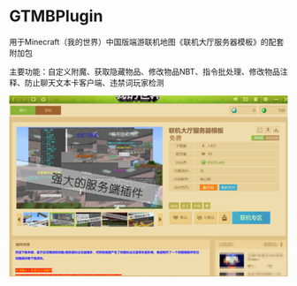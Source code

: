 # GTMBPlugin

用于Minecraft（我的世界）中国版端游联机地图《联机大厅服务器模板》的配套附加包

主要功能：自定义附魔、获取隐藏物品、修改物品NBT、指令批处理、修改物品注释、防止聊天文本卡客户端、违禁词玩家检测

![image](readmeimg/01.png)
